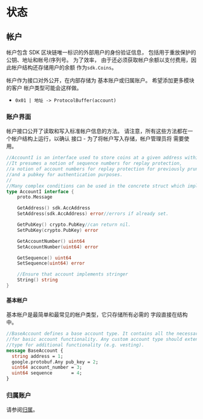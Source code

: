# 状态

## 帐户

帐户包含 SDK 区块链唯一标识的外部用户的身份验证信息，
包括用于重放保护的公钥、地址和帐号/序列号。 为了效率，
由于还必须获取帐户余额以支付费用，因此帐户结构还存储用户的余额
作为`sdk.Coins`。

帐户作为接口对外公开，在内部存储为
基本账户或归属账户。 希望添加更多模块的客户
帐户类型可能会这样做。

- `0x01 | 地址 -> ProtocolBuffer(account)`

### 账户界面

帐户接口公开了读取和写入标准帐户信息的方法。
请注意，所有这些方法都在一个帐户结构上运行，以确认
接口 - 为了将帐户写入存储，帐户管理员将
需要使用。 
```go
//AccountI is an interface used to store coins at a given address within state.
//It presumes a notion of sequence numbers for replay protection,
//a notion of account numbers for replay protection for previously pruned accounts,
//and a pubkey for authentication purposes.
//
//Many complex conditions can be used in the concrete struct which implements AccountI.
type AccountI interface {
	proto.Message

	GetAddress() sdk.AccAddress
	SetAddress(sdk.AccAddress) error//errors if already set.

	GetPubKey() crypto.PubKey//can return nil.
	SetPubKey(crypto.PubKey) error

	GetAccountNumber() uint64
	SetAccountNumber(uint64) error

	GetSequence() uint64
	SetSequence(uint64) error

	//Ensure that account implements stringer
	String() string
}
```

#### 基本帐户

基本帐户是最简单和最常见的帐户类型，它只存储所有必需的
字段直接在结构中。

```protobuf
//BaseAccount defines a base account type. It contains all the necessary fields
//for basic account functionality. Any custom account type should extend this
//type for additional functionality (e.g. vesting).
message BaseAccount {
  string address = 1;
  google.protobuf.Any pub_key = 2;
  uint64 account_number = 3;
  uint64 sequence       = 4;
}
```

### 归属账户

请参阅[归属](05_vesting.md)。 